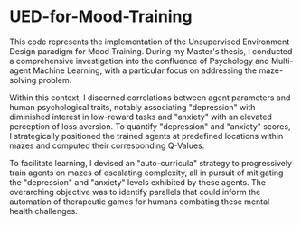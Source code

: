 # UED-for-Mood-Training
This code represents the implementation of the Unsupervised Environment Design paradigm for Mood Training. During my Master's thesis, I conducted a comprehensive investigation into the confluence of Psychology and Multi-agent Machine Learning, with a particular focus on addressing the maze-solving problem.

Within this context, I discerned correlations between agent parameters and human psychological traits, notably associating "depression" with diminished interest in low-reward tasks and "anxiety" with an elevated perception of loss aversion. To quantify "depression" and "anxiety" scores, I strategically positioned the trained agents at predefined locations within mazes and computed their corresponding Q-Values.

To facilitate learning, I devised an "auto-curricula" strategy to progressively train agents on mazes of escalating complexity, all in pursuit of mitigating the "depression" and "anxiety" levels exhibited by these agents. The overarching objective was to identify parallels that could inform the automation of therapeutic games for humans combating these mental health challenges.

